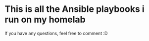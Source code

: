 # This is all the Ansible playbooks i run on my homelab
If you have any questions, feel free to comment :D